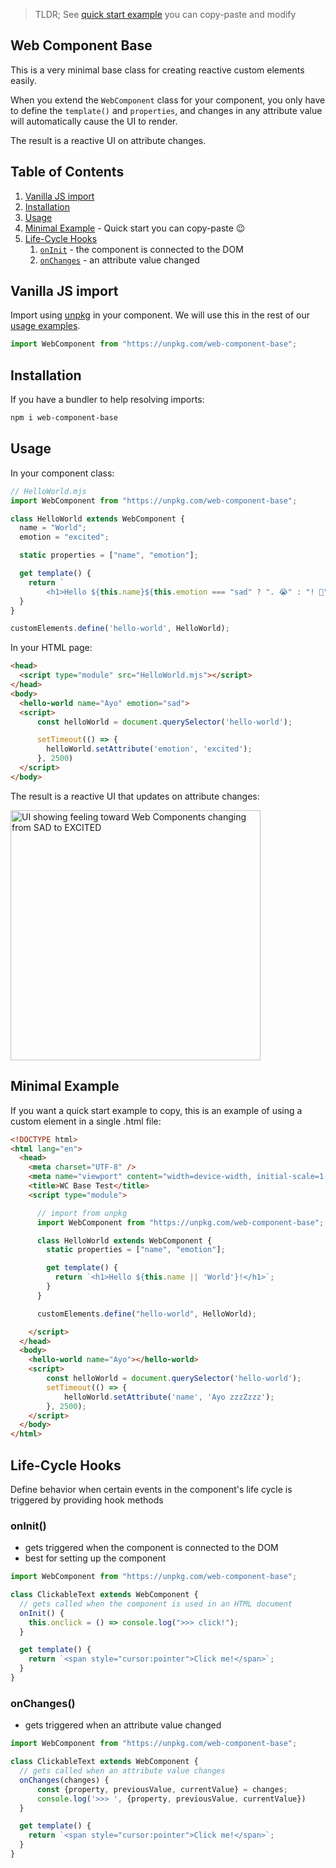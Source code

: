 > TLDR; See [quick start example](#minimal-example) you can copy-paste and modify

Web Component Base
---
This is a very minimal base class for creating reactive custom elements easily.

When you extend the `WebComponent` class for your component, you only have to define the `template()` and `properties`, and changes in any attribute value will automatically cause the UI to render.

The result is a reactive UI on attribute changes.

## Table of Contents
1. [Vanilla JS import](#vanilla-js-import)
1. [Installation](#installation)
1. [Usage](#usage)
1. [Minimal Example](#minimal-example) - Quick start you can copy-paste 😉
1. [Life-Cycle Hooks](#life-cycle-hooks)
    1. [`onInit`](#oninit) - the component is connected to the DOM
    1. [`onChanges`](#onchanges) - an attribute value changed

## Vanilla JS import
Import using [unpkg](https://unpkg.com/web-component-base) in your component. We will use this in the rest of our [usage examples](#usage).

```js
import WebComponent from "https://unpkg.com/web-component-base";
```

## Installation 
If you have a bundler to help resolving imports:

```bash
npm i web-component-base
```

## Usage


In your component class:

```js
// HelloWorld.mjs
import WebComponent from "https://unpkg.com/web-component-base";

class HelloWorld extends WebComponent {
  name = "World";
  emotion = "excited";

  static properties = ["name", "emotion"];

  get template() {
    return `
        <h1>Hello ${this.name}${this.emotion === "sad" ? ". 😭" : "! 🙌"}</h1>`;
  }
}

customElements.define('hello-world', HelloWorld);
```


In your HTML page:

```html
<head>
  <script type="module" src="HelloWorld.mjs"></script>
</head>
<body>
  <hello-world name="Ayo" emotion="sad">
  <script>
      const helloWorld = document.querySelector('hello-world');

      setTimeout(() => {
        helloWorld.setAttribute('emotion', 'excited');
      }, 2500)
  </script>
</body>
```

The result is a reactive UI that updates on attribute changes:

<img alt="UI showing feeling toward Web Components changing from SAD to EXCITED" src="https://git.sr.ht/~ayoayco/web-component-base/blob/main/assets/wc-base-demo.gif" width="400" />

## Minimal Example

If you want a quick start example to copy, this is an example of using a custom element in a single .html file:

```html
<!DOCTYPE html>
<html lang="en">
  <head>
    <meta charset="UTF-8" />
    <meta name="viewport" content="width=device-width, initial-scale=1.0" />
    <title>WC Base Test</title>
    <script type="module">

      // import from unpkg
      import WebComponent from "https://unpkg.com/web-component-base";

      class HelloWorld extends WebComponent {
        static properties = ["name", "emotion"];

        get template() {
          return `<h1>Hello ${this.name || 'World'}!</h1>`;
        }
      }

      customElements.define("hello-world", HelloWorld);

    </script>
  </head>
  <body>
    <hello-world name="Ayo"></hello-world>
    <script>
        const helloWorld = document.querySelector('hello-world');
        setTimeout(() => {
            helloWorld.setAttribute('name', 'Ayo zzzZzzz');
        }, 2500);
    </script>
  </body>
</html>
```

## Life-Cycle Hooks

Define behavior when certain events in the component's life cycle is triggered by providing hook methods

### onInit()
- gets triggered when the component is connected to the DOM
- best for setting up the component

```js
import WebComponent from "https://unpkg.com/web-component-base";

class ClickableText extends WebComponent {
  // gets called when the component is used in an HTML document
  onInit() {
    this.onclick = () => console.log(">>> click!");
  }

  get template() {
    return `<span style="cursor:pointer">Click me!</span>`;
  }
}
```

### onChanges()
- gets triggered when an attribute value changed

```js
import WebComponent from "https://unpkg.com/web-component-base";

class ClickableText extends WebComponent {
  // gets called when an attribute value changes
  onChanges(changes) {
      const {property, previousValue, currentValue} = changes;
      console.log('>>> ', {property, previousValue, currentValue})
  }

  get template() {
    return `<span style="cursor:pointer">Click me!</span>`;
  }
}
```
